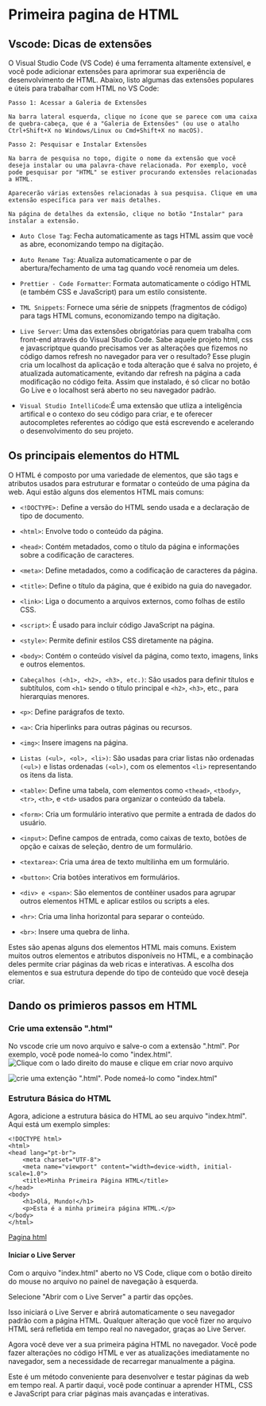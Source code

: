 # Primeira pagina de HTML

## Vscode: Dicas de extensões

O Visual Studio Code (VS Code) é uma ferramenta altamente extensível, e você pode adicionar extensões para aprimorar sua experiência de desenvolvimento de HTML. Abaixo, listo algumas das extensões populares e úteis para trabalhar com HTML no VS Code:

```
Passo 1: Acessar a Galeria de Extensões

Na barra lateral esquerda, clique no ícone que se parece com uma caixa de quebra-cabeça, que é a "Galeria de Extensões" (ou use o atalho Ctrl+Shift+X no Windows/Linux ou Cmd+Shift+X no macOS).

Passo 2: Pesquisar e Instalar Extensões

Na barra de pesquisa no topo, digite o nome da extensão que você deseja instalar ou uma palavra-chave relacionada. Por exemplo, você pode pesquisar por "HTML" se estiver procurando extensões relacionadas a HTML.

Aparecerão várias extensões relacionadas à sua pesquisa. Clique em uma extensão específica para ver mais detalhes.

Na página de detalhes da extensão, clique no botão "Instalar" para instalar a extensão.
```

- `Auto Close Tag`: Fecha automaticamente as tags HTML assim que você as abre, economizando tempo na digitação.

- `Auto Rename Tag`: Atualiza automaticamente o par de abertura/fechamento de uma tag quando você renomeia um deles.

- `Prettier - Code Formatter`: Formata automaticamente o código HTML (e também CSS e JavaScript) para um estilo consistente.

- `TML Snippets`: Fornece uma série de snippets (fragmentos de código) para tags HTML comuns, economizando tempo na digitação.

- `Live Server`: Uma das extensões obrigatórias para quem trabalha com front-end através do Visual Studio Code. Sabe aquele projeto html, css e javascriptque quando precisamos ver as alterações que fizemos no código damos refresh no navegador para ver o resultado? Esse plugin cria um localhost da aplicação e toda alteração que é salva no projeto, é atualizada automaticamente, evitando dar refresh na página a cada modificação no código feita. Assim que instalado, é só clicar no botão Go Live e o localhost será aberto no seu navegador padrão.

- `Visual Studio IntelliCode`:É uma extensão que utliza a inteligência artifical e o contexo do seu código para criar, e te oferecer autocompletes referentes ao código que está escrevendo e acelerando o desenvolvimento do seu projeto.

## Os principais elementos do HTML

O HTML é composto por uma variedade de elementos, que são tags e atributos usados para estruturar e formatar o conteúdo de uma página da web. Aqui estão alguns dos elementos HTML mais comuns:

- `<!DOCTYPE>:` Define a versão do HTML sendo usada e a declaração de tipo de documento.

- `<html>`: Envolve todo o conteúdo da página.

- `<head>`: Contém metadados, como o título da página e informações sobre a codificação de caracteres.

- `<meta>`: Define metadados, como a codificação de caracteres da página.

- `<title>`: Define o título da página, que é exibido na guia do navegador.

- `<link>`: Liga o documento a arquivos externos, como folhas de estilo CSS.

- `<script>`: É usado para incluir código JavaScript na página.

- `<style>`: Permite definir estilos CSS diretamente na página.

- `<body>`: Contém o conteúdo visível da página, como texto, imagens, links e outros elementos.

- `Cabeçalhos (<h1>, <h2>, <h3>, etc.)`: São usados para definir títulos e subtítulos, com `<h1>` sendo o título principal e `<h2>`, `<h3>`, etc., para hierarquias menores.

- `<p>`: Define parágrafos de texto.

- `<a>`: Cria hiperlinks para outras páginas ou recursos.

- `<img>`: Insere imagens na página.

- `Listas (<ul>, <ol>, <li>)`: São usadas para criar listas não ordenadas `(<ul>)` e listas ordenadas `(<ol>)`, com os elementos `<li>` representando os itens da lista.

- `<table>`: Define uma tabela, com elementos como `<thead>`, `<tbody>`, `<tr>`, `<th>`, e `<td>` usados para organizar o conteúdo da tabela.

- `<form>`: Cria um formulário interativo que permite a entrada de dados do usuário.

- `<input>`: Define campos de entrada, como caixas de texto, botões de opção e caixas de seleção, dentro de um formulário.

- `<textarea>`: Cria uma área de texto multilinha em um formulário.

- `<button>`: Cria botões interativos em formulários.

- `<div> e <span>`: São elementos de contêiner usados para agrupar outros elementos HTML e aplicar estilos ou scripts a eles.

- `<hr>`: Cria uma linha horizontal para separar o conteúdo.

- `<br>`: Insere uma quebra de linha.

Estes são apenas alguns dos elementos HTML mais comuns. Existem muitos outros elementos e atributos disponíveis no HTML, e a combinação deles permite criar páginas da web ricas e interativas. A escolha dos elementos e sua estrutura depende do tipo de conteúdo que você deseja criar.

## Dando os primieros passos em HTML

### Crie uma extensão ".html"

No vscode crie um novo arquivo e salve-o com a extensão ".html". Por exemplo, você pode nomeá-lo como "index.html".
![Clique com o lado direito do mause e clique em criar novo arquivo](Criando_um_arquivo_httml_1.png)

![ crie uma extenção ".html". Pode nomeá-lo como "index.html"](Criando_um_arquivo_html_2.png)

### Estrutura Básica do HTML

Agora, adicione a estrutura básica do HTML ao seu arquivo "index.html". Aqui está um exemplo simples:

```
<!DOCTYPE html>
<html>
<head lang="pt-br">
    <meta charset="UTF-8">
    <meta name="viewport" content="width=device-width, initial-scale=1.0">
    <title>Minha Primeira Página HTML</title>
</head>
<body>
    <h1>Olá, Mundo!</h1>
    <p>Esta é a minha primeira página HTML.</p>
</body>
</html>

```
[Pagina html](index.html)

#### Iniciar o Live Server

Com o arquivo "index.html" aberto no VS Code, clique com o botão direito do mouse no arquivo no painel de navegação à esquerda.

Selecione "Abrir com o Live Server" a partir das opções.

Isso iniciará o Live Server e abrirá automaticamente o seu navegador padrão com a página HTML. Qualquer alteração que você fizer no arquivo HTML será refletida em tempo real no navegador, graças ao Live Server.

Agora você deve ver a sua primeira página HTML no navegador. Você pode fazer alterações no código HTML e ver as atualizações imediatamente no navegador, sem a necessidade de recarregar manualmente a página.

Este é um método conveniente para desenvolver e testar páginas da web em tempo real. A partir daqui, você pode continuar a aprender HTML, CSS e JavaScript para criar páginas mais avançadas e interativas.

